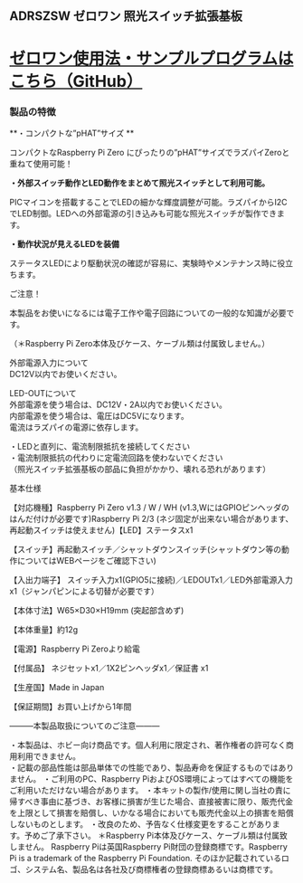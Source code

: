 <!--
---
name: ADRSZSW
class: board
type: other
formfactor: pHAT
manufacturer: BitTradeOne
description: ADRSZSW ゼロワン 照光スイッチ拡張基板
url: http://bit-trade-one.co.jp/product/module/adrszsw/
github: https://github.com/bit-trade-one/RasPi-Zero-One-Series/tree/master/2nd/ADRSZSW_Illuminated_Switch
buy: http://btoshop.jp/2018/08/20/4562469771885/
image: 'adrszsw.png'
pincount: 40
eeprom: no
power:
  '1':
  '2':
ground:
  '6':
  '9':
  '14':
  '20':
  '25':
  '30':
  '34':
  '39':
pin:
  '3':
    mode: i2c
  '5':
    mode: i2c
  '31':
    name: ShutDownSW
    mode: input
    active: low
  '37':
    name: StatusLED
    mode: output
    active: high
i2c:
  '0x00':
    name: device display name
    device: chip name
-->
ADRSZSW ゼロワン 照光スイッチ拡張基板
-----------------------

<!--
[

<img alt="WP-製品紹介M50-ADRSZSW-MAIN" class="alignnone wp-image-7882 size-full" height="300" sizes="(max-width: 696px) 100vw, 696px" src="http://bit-trade-one.co.jp/wp/wp-content/uploads/2018/08/5232dc98834c34d98111845a361b4a19.png" srcset="http://bit-trade-one.co.jp/wp/wp-content/uploads/2018/08/5232dc98834c34d98111845a361b4a19.png 696w, http://bit-trade-one.co.jp/wp/wp-content/uploads/2018/08/5232dc98834c34d98111845a361b4a19-300x129.png 300w" width="696"/>

![WP-製品紹介M50-ADRSZSW-MAIN](data:image/svg+xml,%3Csvg%20xmlns=%22http://www.w3.org/2000/svg%22%20viewBox=%220%200%20696%20300%22%3E%3C/svg%3E)](http://bit-trade-one.co.jp/wp/wp-content/uploads/2018/08/5232dc98834c34d98111845a361b4a19.png)
-->

**[ゼロワン使用法・サンプルプログラムはこちら（GitHub）](https://github.com/bit-trade-one/RasPi-Zero-One-Series)**
===========================================================================================

### 製品の特徴

**・コンパクトな”pHAT”サイズ    **

コンパクトなRaspberry Pi Zero にぴったりの”pHAT”サイズでラズパイZeroと重ねて使用可能！

**・外部スイッチ動作とLED動作をまとめて照光スイッチとして利用可能。**

PICマイコンを搭載することでLEDの細かな輝度調整が可能。ラズパイからI2CでLED制御。LEDへの外部電源の引き込みも可能な照光スイッチが製作できます。

**・動作状況が見えるLEDを装備**

ステータスLEDにより駆動状況の確認が容易に、実験時やメンテナンス時に役立ちます。

ご注意！

本製品をお使いになるには電子工作や電子回路についての一般的な知識が必要です。

（＊Raspberry Pi Zero本体及びケース、ケーブル類は付属致しません。） 

<!--
[

<img alt="WP-製品紹介M50-ADRSZSW-SUB" class="alignnone size-full wp-image-7883" height="223" sizes="(max-width: 694px) 100vw, 694px" src="http://bit-trade-one.co.jp/wp/wp-content/uploads/2018/08/b46c83f551d412b3870d87f1a1e7a2d0.png" srcset="http://bit-trade-one.co.jp/wp/wp-content/uploads/2018/08/b46c83f551d412b3870d87f1a1e7a2d0.png 694w, http://bit-trade-one.co.jp/wp/wp-content/uploads/2018/08/b46c83f551d412b3870d87f1a1e7a2d0-300x96.png 300w" width="694"/>

![WP-製品紹介M50-ADRSZSW-SUB](data:image/svg+xml,%3Csvg%20xmlns=%22http://www.w3.org/2000/svg%22%20viewBox=%220%200%20694%20223%22%3E%3C/svg%3E)](http://bit-trade-one.co.jp/wp/wp-content/uploads/2018/08/b46c83f551d412b3870d87f1a1e7a2d0.png)
-->

外部電源入力について  
DC12V以内でお使いください。

LED-OUTについて  
外部電源を使う場合は、DC12V・2A以内でお使いください。  
内部電源を使う場合は、電圧はDC5Vになります。  
電流はラズパイの電源に依存します。

・LEDと直列に、電流制限抵抗を接続してください  
・電流制限抵抗の代わりに定電流回路を使わないでください  
（照光スイッチ拡張基板の部品に負担がかかり、壊れる恐れがあります）

基本仕様

【対応機種】Raspberry Pi Zero v1.3 / W / WH (v1.3,WにはGPIOピンヘッダのはんだ付けが必要です)Raspberry Pi 2/3 (ネジ固定が出来ない場合があります、再起動スイッチは使えません)【LED】ステータスx1

【スイッチ】再起動スイッチ／シャットダウンスイッチ(シャットダウン等の動作についてはWEBページをご確認下さい)

【入出力端子】 スイッチ入力x1(GPIO5に接続)／LEDOUTx1／LED外部電源入力x1（ジャンパピンによる切替が必要です）

【本体寸法】W65×D30×H19mm (突起部含めず)

【本体重量】約12g

【電源】Raspberry Pi Zeroより給電

【付属品】 ネジセットx1／1X2ピンヘッダx1／保証書 x1

【生産国】Made in Japan

【保証期間】お買い上げから1年間

―――本製品取扱についてのご注意―――

・本製品は、ホビー向け商品です。個人利用に限定され、著作権者の許可なく商用利用できません。  
・記載の部品性能は部品単体での性能であり、製品寿命を保証するものではありません。
・ご利用のPC、Raspberry PiおよびOS環境によってはすべての機能をご利用いただけない場合があります。
・本キットの製作/使用に関し当社の責に帰すべき事由に基づき、お客様に損害が生じた場合、直接被害に限り、販売代金を上限として損害を賠償し、いかなる場合においても販売代金以上の損害を賠償しないものとします。
・改良のため、予告なく仕様変更をすることがあります。予めご了承下さい。
＊Raspberry Pi本体及びケース、ケーブル類は付属致しません。
Raspberry Piは英国Raspberry Pi財団の登録商標です。Raspberry Pi is a trademark of the Raspberry Pi Foundation. そのほか記載されているロゴ、システム名、製品名は各社及び商標権者の登録商標あるいは商標です。
